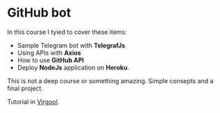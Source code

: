 # GitHub bot

In this course I tyied to cover these items:

- Sample Telegram bot with **TelegrafJs**
- Using APIs with **Axios**
- How to use **GitHub API**
- Deploy **NodeJs** application on **Heroku**.

This is not a deep course or something amazing. Simple consepts and a final project.

Tutorial in [Virgool](https://vrgl.ir/1YKXs).